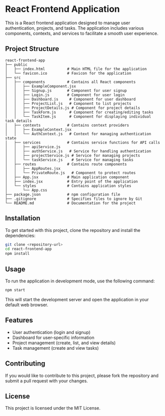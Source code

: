 # React Frontend Application

This is a React frontend application designed to manage user authentication, projects, and tasks. The application includes various components, contexts, and services to facilitate a smooth user experience.

## Project Structure

```
react-frontend-app
├── public
│   ├── index.html          # Main HTML file for the application
│   └── favicon.ico         # Favicon for the application
├── src
│   ├── components          # Contains all React components
│   │   ├── ExampleComponent.jsx
│   │   ├── Signup.js       # Component for user signup
│   │   ├── Login.js        # Component for user login
│   │   ├── Dashboard.js     # Component for user dashboard
│   │   ├── ProjectList.js   # Component to list projects
│   │   ├── ProjectDetails.js # Component for project details
│   │   ├── TaskForm.js      # Component for creating/editing tasks
│   │   └── TaskItem.js      # Component for displaying individual task details
│   ├── contexts            # Contains context providers
│   │   ├── ExampleContext.jsx
│   │   └── AuthContext.js   # Context for managing authentication state
│   ├── services            # Contains service functions for API calls
│   │   ├── apiService.js
│   │   ├── authService.js   # Service for handling authentication
│   │   ├── projectService.js # Service for managing projects
│   │   └── taskService.js    # Service for managing tasks
│   ├── routes              # Contains route components
│   │   ├── AppRoutes.jsx
│   │   └── PrivateRoute.js   # Component to protect routes
│   ├── App.jsx             # Main application component
│   ├── index.jsx           # Entry point of the application
│   └── styles              # Contains application styles
│       └── App.css
├── package.json            # npm configuration file
├── .gitignore              # Specifies files to ignore by Git
└── README.md               # Documentation for the project
```

## Installation

To get started with this project, clone the repository and install the dependencies:

```bash
git clone <repository-url>
cd react-frontend-app
npm install
```

## Usage

To run the application in development mode, use the following command:

```bash
npm start
```

This will start the development server and open the application in your default web browser.

## Features

- User authentication (login and signup)
- Dashboard for user-specific information
- Project management (create, list, and view details)
- Task management (create and view tasks)

## Contributing

If you would like to contribute to this project, please fork the repository and submit a pull request with your changes.

## License

This project is licensed under the MIT License.
